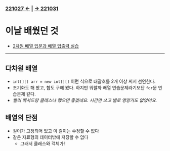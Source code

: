 ﻿#
### [221027 ←](/221011-221202_JAVA_BASICS/22-10/221027/) | [→ 221031](/221011-221202_JAVA_BASICS/22-10/221031/)

# 이날 배웠던 것

- [2차원 배열 입문과 배열 입출력 실습](/221011-221202_JAVA_BASICS/22-10/221028/javastudy56/javastudy/src/javastudy/Java32.java)

---

## 다차원 배열

- `int[][] arr = new int[][]` 이런 식으로 대괄호를 2개 이상 써서 선언한다.
- 초기화도 해 봤고, 합도 구해 봤다. 하지만 뭐랄까 배열 연습문제라기보단 `for`문 연습문제 같다.
- *빨리 메서드랑 클래스나 했으면 좋겠네요. 시간만 쓰고 별로 영양가도 없었어요.*

## 배열의 단점

- 길이가 고정되어 있고 이 길이는 수정할 수 없다
- 같은 자료형의 데이터밖에 저장할 수 없다
    - 그래서 클래스와 객체가!

